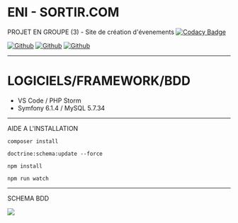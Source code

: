 # ENI - SORTIR.COM
PROJET EN GROUPE (3) - Site de création d'évenements
[![Codacy Badge](https://app.codacy.com/project/badge/Grade/2c174d8851124029bcd6d22b6fe0a449)](https://www.codacy.com/gh/caliendojulien/Romain/dashboard?utm_source=github.com&amp;utm_medium=referral&amp;utm_content=caliendojulien/Romain&amp;utm_campaign=Badge_Grade)
<p><a href="https://github.com/romainhelard" target="_blank"><img alt="Github" src="https://img.shields.io/badge/GitHub-%2312100E.svg?&style=for-the-badge&logo=Github&logoColor=white" /></a>
 <a href="https://github.com/DadaBzh" target="_blank"><img alt="Github" src="https://img.shields.io/badge/GitHub-%2312100E.svg?&style=for-the-badge&logo=Github&logoColor=white" /></a>
 <a href="https://github.com/CocoA1SportbackSline" target="_blank"><img alt="Github" src="https://img.shields.io/badge/GitHub-%2312100E.svg?&style=for-the-badge&logo=Github&logoColor=white" /></a></p>

______________
# LOGICIELS/FRAMEWORK/BDD 
- VS Code / PHP Storm
- Symfony 6.1.4 / MySQL 5.7.34

______________
AIDE A L'INSTALLATION

```terminal
composer install
```
```terminal
doctrine:schema:update --force
```
```terminal
npm install
```
```terminal
npm run watch
```
______________
SCHEMA BDD

<a href="https://i.ibb.co/54frcg8/Capture-d-e-cran-2022-09-01-a-14-20-09.jpg"><img src="https://i.ibb.co/54frcg8/Capture-d-e-cran-2022-09-01-a-14-20-09.jpg" border="0"></a>
